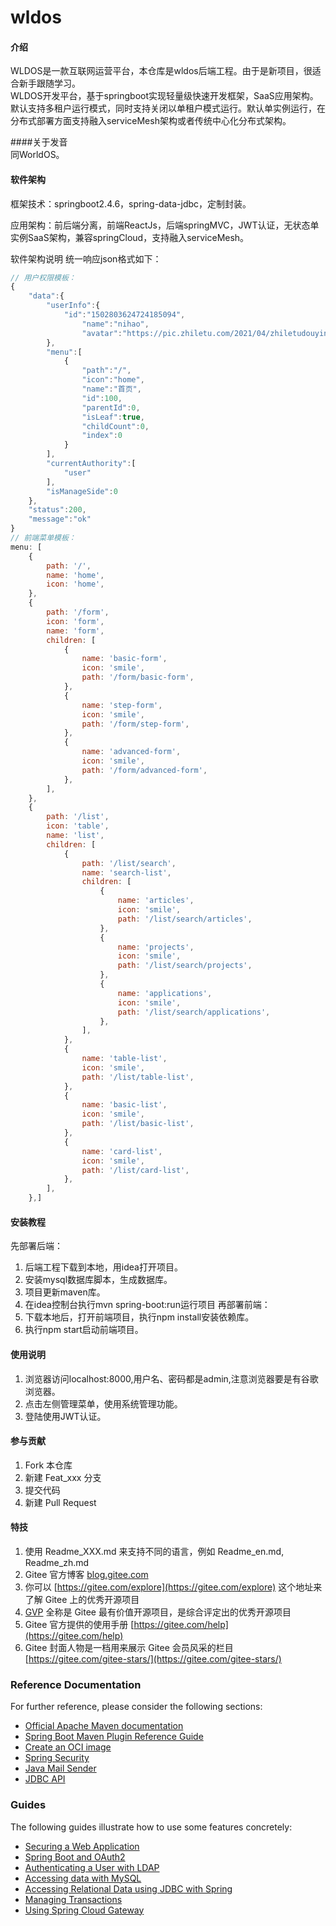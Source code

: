 # wldos

#### 介绍
WLDOS是一款互联网运营平台，本仓库是wldos后端工程。由于是新项目，很适合新手跟随学习。  
WLDOS开发平台，基于springboot实现轻量级快速开发框架，SaaS应用架构。默认支持多租户运行模式，同时支持关闭以单租户模式运行。默认单实例运行，在分布式部署方面支持融入serviceMesh架构或者传统中心化分布式架构。  

####关于发音  
同WorldOS。  

#### 软件架构  
框架技术：springboot2.4.6，spring-data-jdbc，定制封装。  

应用架构：前后端分离，前端ReactJs，后端springMVC，JWT认证，无状态单实例SaaS架构，兼容springCloud，支持融入serviceMesh。  

软件架构说明
统一响应json格式如下：

```js
// 用户权限模板：
{
    "data":{
        "userInfo":{
            "id":"1502803624724185094",
                "name":"nihao",
                "avatar":"https://pic.zhiletu.com/2021/04/zhiletudouyin-e1618196547818-150x150.png"
        },
        "menu":[
            {
                "path":"/",
                "icon":"home",
                "name":"首页",
                "id":100,
                "parentId":0,
                "isLeaf":true,
                "childCount":0,
                "index":0
            }
        ],
        "currentAuthority":[
            "user"
        ],
        "isManageSide":0
    },
    "status":200,
    "message":"ok"
}
// 前端菜单模板：
menu: [
    {
        path: '/',
        name: 'home',
        icon: 'home',
    },
    {
        path: '/form',
        icon: 'form',
        name: 'form',
        children: [
            {
                name: 'basic-form',
                icon: 'smile',
                path: '/form/basic-form',
            },
            {
                name: 'step-form',
                icon: 'smile',
                path: '/form/step-form',
            },
            {
                name: 'advanced-form',
                icon: 'smile',
                path: '/form/advanced-form',
            },
        ],
    },
    {
        path: '/list',
        icon: 'table',
        name: 'list',
        children: [
            {
                path: '/list/search',
                name: 'search-list',
                children: [
                    {
                        name: 'articles',
                        icon: 'smile',
                        path: '/list/search/articles',
                    },
                    {
                        name: 'projects',
                        icon: 'smile',
                        path: '/list/search/projects',
                    },
                    {
                        name: 'applications',
                        icon: 'smile',
                        path: '/list/search/applications',
                    },
                ],
            },
            {
                name: 'table-list',
                icon: 'smile',
                path: '/list/table-list',
            },
            {
                name: 'basic-list',
                icon: 'smile',
                path: '/list/basic-list',
            },
            {
                name: 'card-list',
                icon: 'smile',
                path: '/list/card-list',
            },
        ],
    },]
```  

#### 安装教程
先部署后端：  
1.  后端工程下载到本地，用idea打开项目。  
2.  安装mysql数据库脚本，生成数据库。  
3.  项目更新maven库。  
4.  在idea控制台执行mvn spring-boot:run运行项目
再部署前端：  
1.  下载本地后，打开前端项目，执行npm install安装依赖库。
2.  执行npm start启动前端项目。    

#### 使用说明

1.  浏览器访问localhost:8000,用户名、密码都是admin,注意浏览器要是有谷歌浏览器。
2.  点击左侧管理菜单，使用系统管理功能。
3.  登陆使用JWT认证。

#### 参与贡献

1.  Fork 本仓库
2.  新建 Feat_xxx 分支
3.  提交代码
4.  新建 Pull Request


#### 特技

1.  使用 Readme\_XXX.md 来支持不同的语言，例如 Readme\_en.md, Readme\_zh.md
2.  Gitee 官方博客 [blog.gitee.com](https://blog.gitee.com)
3.  你可以 [https://gitee.com/explore](https://gitee.com/explore) 这个地址来了解 Gitee 上的优秀开源项目
4.  [GVP](https://gitee.com/gvp) 全称是 Gitee 最有价值开源项目，是综合评定出的优秀开源项目
5.  Gitee 官方提供的使用手册 [https://gitee.com/help](https://gitee.com/help)
6.  Gitee 封面人物是一档用来展示 Gitee 会员风采的栏目 [https://gitee.com/gitee-stars/](https://gitee.com/gitee-stars/)

### Reference Documentation
For further reference, please consider the following sections:

* [Official Apache Maven documentation](https://maven.apache.org/guides/index.html)
* [Spring Boot Maven Plugin Reference Guide](https://docs.spring.io/spring-boot/docs/2.4.3/maven-plugin/reference/html/)
* [Create an OCI image](https://docs.spring.io/spring-boot/docs/2.4.3/maven-plugin/reference/html/#build-image)
* [Spring Security](https://docs.spring.io/spring-boot/docs/2.4.3/reference/htmlsingle/#boot-features-security)
* [Java Mail Sender](https://docs.spring.io/spring-boot/docs/2.4.3/reference/htmlsingle/#boot-features-email)
* [JDBC API](https://docs.spring.io/spring-boot/docs/2.4.3/reference/htmlsingle/#boot-features-sql)

### Guides
The following guides illustrate how to use some features concretely:

* [Securing a Web Application](https://spring.io/guides/gs/securing-web/)
* [Spring Boot and OAuth2](https://spring.io/guides/tutorials/spring-boot-oauth2/)
* [Authenticating a User with LDAP](https://spring.io/guides/gs/authenticating-ldap/)
* [Accessing data with MySQL](https://spring.io/guides/gs/accessing-data-mysql/)
* [Accessing Relational Data using JDBC with Spring](https://spring.io/guides/gs/relational-data-access/)
* [Managing Transactions](https://spring.io/guides/gs/managing-transactions/)
* [Using Spring Cloud Gateway](https://github.com/spring-cloud-samples/spring-cloud-gateway-sample)